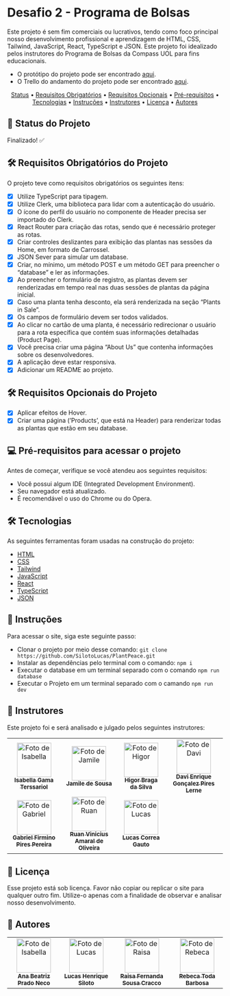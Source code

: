 # Desafio 2 - Programa de Bolsas

Este projeto é sem fim comerciais ou lucrativos, tendo como foco principal nosso desenvolvimento profissional e aprendizagem de HTML, CSS, Tailwind, JavaScript, React, TypeScript e JSON. Este projeto foi idealizado pelos instrutores do Programa de Bolsas da Compass UOL para fins educacionais.
- O protótipo do projeto pode ser encontrado [aqui](https://www.figma.com/design/kZhvfKrlaPXVUrzNkveave/Desafio-2?node-id=0%3A1&t=bmvX3E6V1onLhlev-1).
- O Trello do andamento do projeto pode ser encontrado [aqui](https://trello.com/b/nUpvJNvK/desafio-2).

<p align="center">
  <a href="#Status_do_Projeto">Status</a> •
  <a href="#Status_do_Projeto">Requisitos Obrigatórios</a> •
  <a href="#Status_do_Projeto">Requisitos Opcionais</a> •
  <a href="#Pré-requisitos">Pré-requisitos</a> • 
  <a href="#Tecnologias">Tecnologias</a> •
  <a href="#Instruções">Instruções</a> • 
  <a href="#Instrutores">Instrutores</a> • 
  <a href="#Licença">Licença</a> • 
  <a href="#autor">Autores</a>
</p>

## 🚧 Status do Projeto

Finalizado! ✅

## 🛠 Requisitos Obrigatórios do Projeto

O projeto teve como requisitos obrigatórios os seguintes itens:

- [x] Utilize TypeScript para tipagem.
- [x] Utilize Clerk, uma biblioteca para lidar com a autenticação do usuário.
- [x] O ícone do perfil do usuário no componente de Header precisa ser importado do Clerk.
- [x] React Router para criação das rotas, sendo que é necessário proteger as rotas.
- [x] Criar controles deslizantes para exibição das plantas nas sessões da Home, em formato de Carrossel.
- [x] JSON Sever para simular um database.
- [x] Criar, no mínimo, um método POST e um método GET para preencher o “database” e ler as informações.
- [x] Ao preencher o formulário de registro, as plantas devem ser renderizadas em tempo real nas duas sessões de plantas da página inicial.
- [x] Caso uma planta tenha desconto, ela será renderizada na seção “Plants in Sale”.
- [x] Os campos de formulário devem ser todos validados.
- [x] Ao clicar no cartão de uma planta, é necessário redirecionar o usuário para a rota específica que contém suas informações detalhadas (Product Page).
- [x] Você precisa criar uma página “About Us” que contenha informações sobre os desenvolvedores.
- [x] A aplicação deve estar responsiva.
- [x] Adicionar um README ao projeto.

## 🛠 Requisitos Opcionais do Projeto

- [x] Aplicar efeitos de Hover.
- [x] Criar uma página (’Products’, que está na Header) para renderizar todas as plantas que estão em seu database.

## 💻 Pré-requisitos para acessar o projeto

Antes de começar, verifique se você atendeu aos seguintes requisitos:

- Você possui algum IDE (Integrated Development Environment).
- Seu navegador está atualizado.
- É recomendável o uso do Chrome ou do Opera.

## 🛠 Tecnologias

As seguintes ferramentas foram usadas na construção do projeto:

- [HTML](https://html.com)
- [CSS](https://www.w3.org/Style/CSS/)
- [Tailwind](https://tailwindcss.com)
- [JavaScript](https://www.javascript.com)
- [React](https://react.dev)
- [TypeScript](https://www.typescriptlang.org)
- [JSON](https://www.json.org/json-pt.html)

## 📝 Instruções

Para acessar o site, siga este seguinte passo:

- Clonar o projeto por meio desse comando: `git clone https://github.com/SilotoLucas/PlantPeace.git`
- Instalar as dependências pelo terminal com o comando: `npm i`
- Executar o database em um terminal separado com o comando `npm run database`
- Executar o Projeto em um terminal separado com o camando `npm run dev`

## 🤝 Instrutores

Este projeto foi e será analisado e julgado pelos seguintes instrutores:

<table>
  <tr>
    <td align="center">
      <a href="https://www.linkedin.com/in/isabellagamaterssariol/" title="Isabella">
        <img src="https://media.licdn.com/dms/image/D4E03AQGlrSlXDTlSPg/profile-displayphoto-shrink_800_800/0/1684858881309?e=1718841600&v=beta&t=_-BEFoXy6za2rajyYM9XsPeqzsnG1nvvmgyHCdLQhAA" width="80px;" alt="Foto de Isabella"/><br>
        <sub>
          <b>Isabella Gama Terssariol</b>
        </sub>
      </a>
    </td>
    <td align="center">
      <a href="https://www.linkedin.com/in/jamsousa/" title="Jamile">
        <img src="https://media.licdn.com/dms/image/D4D03AQHowyY8CLOOjw/profile-displayphoto-shrink_800_800/0/1707929167941?e=1718841600&v=beta&t=60sc70uYDXXFDqQTYtzN8FUwzlllb1dREh6bvTQDbCs" width="80px;" alt="Foto de Jamile"/><br>
        <sub>
          <b>Jamile de Sousa</b>
        </sub>
      </a>
    </td>
    <td align="center">
      <a href="https://www.linkedin.com/in/higor-braga-99010ba1/" title="Higor">
        <img src="https://media.licdn.com/dms/image/D4D03AQFK7q7gp3IbyA/profile-displayphoto-shrink_800_800/0/1686029784256?e=1718841600&v=beta&t=YngDqt77_45fHHAgu9rqwlSDioF9iLjQYvd8Ba_1mPE" width="80px;" alt="Foto de Higor"/><br>
        <sub>
          <b>Higor Braga da Silva</b>
        </sub>
      </a>
    </td>
     <td align="center">
      <a href="https://www.linkedin.com/in/davi-enrique-lerne/" title="Davi">
        <img src="https://media.licdn.com/dms/image/D4D03AQGimPSlKe5pag/profile-displayphoto-shrink_800_800/0/1711465961039?e=1718841600&v=beta&t=LrZ6ffeyDOH10Fl3aBxLJY9hKN2V6yuf4jykTIhWBF0" width="80px;" alt="Foto de Davi"/><br>
        <sub>
          <b>Davi Enrique Gonçalez Pires Lerne</b>
        </sub>
      </a>
    </td>
    </tr>
    <tr>
       <td align="center">
      <a href="https://www.linkedin.com/in/piresp/" title="Gabriel">
        <img src="https://media.licdn.com/dms/image/D4D03AQHj_8vCi84c1Q/profile-displayphoto-shrink_800_800/0/1669807579645?e=1718841600&v=beta&t=M4t9X9_MOt9nbHzj84KW5Z7cFO6TnEDJ9dKjSEM9QZE" width="80px;" alt="Foto de Gabriel"/><br>
        <sub>
          <b>Gabriel Firmino Pires Pereira</b>
        </sub>
      </a>
    </td>
       <td align="center">
      <a href="https://www.linkedin.com/in/ruan-oliveira-7b0704128/" title="Ruan">
        <img src="https://media.licdn.com/dms/image/D4D03AQEwRxScpbnYtw/profile-displayphoto-shrink_800_800/0/1669754638025?e=1718841600&v=beta&t=jWWG_HBNYygRg5vk5x1VCJAkt0TdezWzN8kR7MO0Ng0" width="80px;" alt="Foto de Ruan"/><br>
        <sub>
          <b>Ruan Vinicius Amaral de Oliveira</b>
        </sub>
      </a>
    </td>
       <td align="center">
      <a href="https://www.linkedin.com/in/devluksgauto/" title="Lucas">
        <img src="https://media.licdn.com/dms/image/D4D03AQF-mzeHojjuPQ/profile-displayphoto-shrink_800_800/0/1678786920311?e=1718841600&v=beta&t=80AEm8u5A7syinHQZPsj8twGyQBLMwH9Y63pKHjpKlM" width="80px;" alt="Foto de Lucas"/><br>
        <sub>
          <b>Lucas Correa Gauto</b>
        </sub>
      </a>
    </td>
  </tr>
</table>

## 📝 Licença

Esse projeto está sob licença. Favor não copiar ou replicar o site para qualquer outro fim. Utilize-o apenas com a finalidade de observar e analisar nosso desenvolvimento.

## 👤 Autores

<table>
  <tr>
    <td align="center">
      <a href="https://www.linkedin.com/in/ana-beatriz-prado-neco-2b2014184/" title="Isabella">
        <img src="https://media.licdn.com/dms/image/D4D03AQGbXSpiHLlTuQ/profile-displayphoto-shrink_800_800/0/1676505010525?e=1721260800&v=beta&t=Gha28cGUtObgn-VQITF7Z81Sa2HQP51lRBdg4D2Y3ds" width="80px;" alt="Foto de Isabella"/><br>
        <sub>
          <b>Ana Beatriz Prado Neco</b>
        </sub>
      </a>
    </td>
    <td align="center">
      <a href="https://www.linkedin.com/in/lucas-siloto-9262b9218/" title="Lucas">
        <img src="https://media.licdn.com/dms/image/C4D03AQF73Cuxyv-eYQ/profile-displayphoto-shrink_800_800/0/1661554162640?e=1721260800&v=beta&t=vajCs2xVqif_AHwrAORf81eTaBzR1VyYIyVwyOvNB2Q" width="80px;" alt="Foto de Lucas"/><br>
        <sub>
          <b>Lucas Henrique Siloto</b>
        </sub>
      </a>
    </td>
    <td align="center">
      <a href="https://www.linkedin.com/in/raisacracco/" title="Raisa">
        <img src="https://media.licdn.com/dms/image/C4D03AQFGiqy3ByM2cQ/profile-displayphoto-shrink_800_800/0/1659303664052?e=1721260800&v=beta&t=wdbEebW6_E5asAgRVw9qZAWQXPnN8VQmVyWpfL0t3SY" width="80px;" alt="Foto de Raisa"/><br>
        <sub>
          <b>Raisa Fernanda Sousa Cracco</b>
        </sub>
      </a>
    </td>
     <td align="center">
      <a href="https://www.linkedin.com/in/rebeca-toda-barbosa/" title="Rebeca">
        <img src="https://media.licdn.com/dms/image/D4D03AQHx5ux5zS3eMg/profile-displayphoto-shrink_800_800/0/1715974469130?e=1721260800&v=beta&t=fffeePJl1xBoq3KCnxbUqFaWb3Sgc-wqzIsO5ZmECQg" width="80px;" alt="Foto de Rebeca"/><br>
        <sub>
          <b>Rebeca Toda Barbosa</b>
        </sub>
      </a>
    </td>
    </tr>
   
  </tr>
</table>
